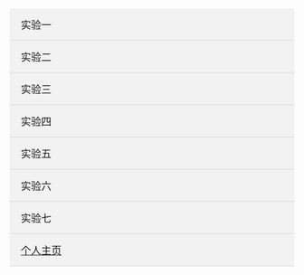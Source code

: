 <html>
<head>
<meta charset="utf-8">
<title>主页</title>
</head>

<body>
	<ol class="tree">
       <li>
           <label for="folder1" class="folderOne">实验一</label> <input type="checkbox" id="folder1" />  
              <ol>
                <li class="file folderTwo"><a href="sy1-1.html" title="实验1-1">实验1-1</a></li>  
                <li class="file folderTwo"><a href="sy1-2.html" title="实验1-2">实验1-2</a></li>  
                <li class="file folderTwo"><a href="sy1-3.html" title="实验1-3">实验1-3</a></li>
		<li class="file folderTwo"><a href="sy1-4.html" title="实验1-4">实验1-4</a></li>
		<li class="file folderTwo"><a href="sy1-5.html" title="实验1-5">实验1-5</a></li>
		<li class="file folderTwo"><a href="sy1-6.html" title="实验1-6">实验1-6</a></li>
              </ol>
       </li>  
       <li>  
           <label for="folder2"  class="folderOne">实验二</label> <input type="checkbox" id="folder2" />   
           <ol>  
               <li class="file folderTwo"><a href="sy2-1.html" title="实验2-1">实验2-1</a></li> 
               <li class="file folderTwo"><a href="sy2-2.html" title="实验2-2">实验2-2</a></li>
		<li class="file folderTwo"><a href="sy2-3.html" title="实验2-3">实验2-3</a></li>
		<li class="file folderTwo"><a href="sy2-4.html" title="实验2-4">实验2-4</a></li>
           </ol>  
       </li>
		<li>
           <label for="folder3" class="folderOne">实验三</label> <input type="checkbox" id="folder3" />  
              <ol>
                <li class="file folderTwo"><a href="sy3-1.html" title="实验3-1">实验3-1</a></li>  
                <li class="file folderTwo"><a href="sy3-2.html" title="实验3-2">实验3-2</a></li>  
                <li class="file folderTwo"><a href="sy3-3.html" title="实验3-3">实验3-3</a></li>
		<li class="file folderTwo"><a href="sy3-4.html" title="实验3-4">实验3-4</a></li>
		<li class="file folderTwo"><a href="sy3-5.html" title="实验3-5">实验3-5</a></li>
		<li class="file folderTwo"><a href="sy3-6.html" title="实验3-6">实验3-6</a></li>
              </ol>
       </li>  
       <li>  
           <label for="folder4"  class="folderOne">实验四</label> <input type="checkbox" id="folder4"/>   
           <ol>  
               <li class="file folderTwo"><a href="sy4-1.html" title="实验4-1">实验4-1</a></li> 
               <li class="file folderTwo"><a href="sy4-2.html" title="实验4-2">实验4-2</a></li> 
           </ol>  
       </li> 
       <li>  
           <label for="folder5"  class="folderOne">实验五</label> <input type="checkbox" id="folder5"/>
	   <ol>  
               <li class="file folderTwo"><a href="sy5.html" title="实验五">实验五</a></li> 
           </ol>
       </li>
	   <li>  
           <label for="folder6"  class="folderOne">实验六</label> <input type="checkbox" id="folder6"/>
	   <ol>  
               <li class="file folderTwo"><a href="sy6.html" title="实验六">实验六</a></li> 
           </ol>
       </li>
	   <li>  
           <label for="folder7"  class="folderOne">实验七</label> <input type="checkbox" id="folder7"/>
	   <ol>  
               <li class="file folderTwo"><a href="sy7-1.html" title="实验7-1">实验7-1</a></li> 
               <li class="file folderTwo"><a href="sy7-2.html" title="实验7-2">实验7-2</a></li> 
           </ol>
       </li>
	<li>  
           <label for="folder8"  class="folderOne"><a href="main.html" title="个人主页">个人主页</a></label> <input type="checkbox" id="folder8"/>
	</li>
   </ol>
<style type="text/css">  
    .tree {margin: 0;padding: 0;background-color:#f2f2f2;overflow: hidden;}  
    /*隐藏input*/
    .tree li input{position: absolute;left: 0;opacity: 0;z-index: 2;cursor: pointer;height: 1em;width:1em;top: 0;}  
    /*所有菜单项设置统一样式*/
    .tree li {position: relative;list-style: none;}   
    /*一级菜单加下边线*/
    .tree>li{border-bottom: 1px solid #d9d9d9;}
    /*给有子菜单的菜单项添加背景图标*/
    .tree li label {max-width:999px;cursor: pointer;display: block;margin:0 0 0 -50px;padding: 15px 10px 15px 70px;background: url(../../images/cp-detail-arrow-b.png) no-repeat right center;background-position:95% 50%;white-space:nowrap;overflow:hidden;text-overflow: ellipsis; }  
    .tree li label:hover,li label:focus{background-color:#a7a7a7;color:#fff;}
    /*清除所有展开的子菜单的display*/
    .tree li input + ol{display: none;}  
    /*当input被选中时，给所有展开的子菜单设置样式*/
    .tree input:checked + ol {padding-left:14px;height: auto;display: block;}  
    .tree input:checked + ol > li { height: auto;}  
    /*末层菜单为A标签，设置样式*/
    .tree li.file a{margin:0 -10px 0 -50px;padding: 15px 20px 15px 70px;text-decoration:none;display: block;color:#333333;white-space:nowrap;overflow:hidden;text-overflow: ellipsis;} 
    .tree li.file a:hover,li.file a:focus{background-color:#a7a7a7;color:#fff;} 
    /*不同层级的菜单字体大小不同*/
    .tree .folderOne{font-size: 18px;}
    .tree .folderTwo{font-size:16px;}
</style>

<script type="text/javascript">
       $(document).ready(function() {
           //每个有子菜单的菜单项添加点击事件
           $(".tree label").click(function(){
               //获取当前菜单旁边input的check状态
               var isChecked = $(this).next("input[type='checkbox']").is(':checked');
               //展开和收齐的不同状态下更换右侧小图标
               if(isChecked){
                   $(this).css(
                       "background-image","url(../images/cp-detail-arrow-b.png)"
                   );
               }else{
                   $(this).css(
                       "background-image","url(../images/cp-detail-arrow-t.png)"
                   );
               }
           });
            
       });
   </script>
</body>
</html>
